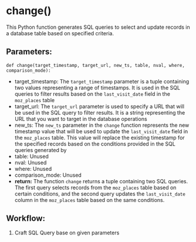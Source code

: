 # change()
This Python function generates SQL queries to select and update records in a database table based on
    specified criteria.

## Parameters:
    def change(target_timestamp, target_url, new_ts, table, nval, where, comparison_mode):
-  target_timestamp: The `target_timestamp` parameter is a tuple containing two values
    representing a range of timestamps. It is used in the SQL queries to filter results based on the
    `last_visit_date` field in the `moz_places` table
-  target_url: The `target_url` parameter is used to specify a URL that will be used in the SQL
    query to filter results. It is a string representing the URL that you want to target in the database
    operations
-  new_ts: The `new_ts` parameter in the `change` function represents the new timestamp value
    that will be used to update the `last_visit_date` field in the `moz_places` table. This value will
    replace the existing timestamp for the specified records based on the conditions provided in the SQL
    queries generated by
-  table: Unused
-  nval: Unused
-  where: Unused
-  comparison_mode: Unused
- **return:** The function `change` returns a tuple containing two SQL queries. The first query selects
    records from the `moz_places` table based on certain conditions, and the second query updates the
    `last_visit_date` column in the `moz_places` table based on the same conditions.

## Workflow:
1. Craft SQL Query base on given parameters
